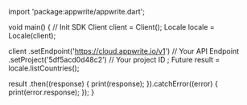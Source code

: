 import 'package:appwrite/appwrite.dart';

void main() { // Init SDK
  Client client = Client();
  Locale locale = Locale(client);

  client
    .setEndpoint('https://cloud.appwrite.io/v1') // Your API Endpoint
    .setProject('5df5acd0d48c2') // Your project ID
  ;
  Future result = locale.listCountries();

  result
    .then((response) {
      print(response);
    }).catchError((error) {
      print(error.response);
  });
}
